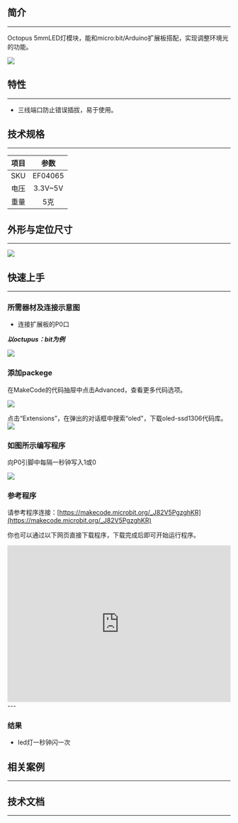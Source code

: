 ## 简介
---
Octopus 5mmLED灯模块，能和micro:bit/Arduino扩展板搭配，实现调整环境光的功能。

 ![](https://i.imgur.com/FJgPKrD.jpg)

## 特性
---
- 三线端口防止错误插拔，易于使用。

## 技术规格
---
项目 | 参数 
:-: | :-: 
SKU|EF04065
电压|3.3V~5V
重量|5克


## 外形与定位尺寸
---
 ![](https://i.imgur.com/G7swW1F.png)

## 快速上手
---
### 所需器材及连接示意图
- 连接扩展板的P0口

***以octupus：bit为例***

![](https://i.imgur.com/n43XoAW.jpg)

### 添加packege
在MakeCode的代码抽屉中点击Advanced，查看更多代码选项。

![](https://i.imgur.com/smtcNoB.png)

点击“Extensions”，在弹出的对话框中搜索“oled"，下载oled-ssd1306代码库。
![](https://i.imgur.com/VGSLRXB.png)

### 如图所示编写程序
向P0引脚中每隔一秒钟写入1或0

![](https://i.imgur.com/AAzv9pn.png)

### 参考程序

请参考程序连接：[https://makecode.microbit.org/_J82V5PgzghKR](https://makecode.microbit.org/_J82V5PgzghKR)

你也可以通过以下网页直接下载程序，下载完成后即可开始运行程序。

<div style="position:relative;height:0;padding-bottom:70%;overflow:hidden;"><iframe style="position:absolute;top:0;left:0;width:100%;height:100%;" src="https://makecode.microbit.org/#pub:_J82V5PgzghKR" frameborder="0" sandbox="allow-popups allow-forms allow-scripts allow-same-origin"></iframe></div>  
---

### 结果
- led灯一秒钟闪一次

## 相关案例
---

## 技术文档
---
